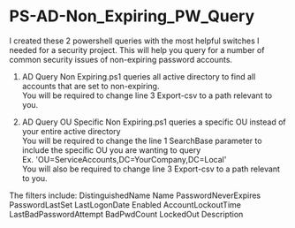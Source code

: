 # PS-AD-Non_Expiring_PW_Query

I created these 2 powershell queries with the most helpful switches I needed for a security project. This will help you query for a number of common security issues of non-expiring password accounts. 

1. AD Query Non Expiring.ps1 queries all active directory to find all accounts that are set to non-expiring.<BR>
    You will be required to change line 3 Export-csv to a path relevant to you.

2. AD Query OU Specific Non Expiring.ps1 queries a specific OU instead of your entire active directory<BR>
    You will be required to change the line 1 SearchBase parameter to include the specific OU you are wanting to query<BR>
    Ex. 'OU=ServiceAccounts,DC=YourCompany,DC=Local'<BR>
    You will also be required to change line 3 Export-csv to a path relevant to you.
 
The filters include:
DistinguishedName
Name
PasswordNeverExpires
PasswordLastSet
LastLogonDate
Enabled
AccountLockoutTime
LastBadPasswordAttempt
BadPwdCount
LockedOut
Description
